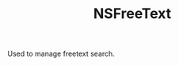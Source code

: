 ﻿---
uid: crmscript_ref_NSFreeText
title: NSFreeText
intellisense: Void.NSFreeText
keywords: NSFreeText
so.topic: reference
---

Used to manage freetext search.
